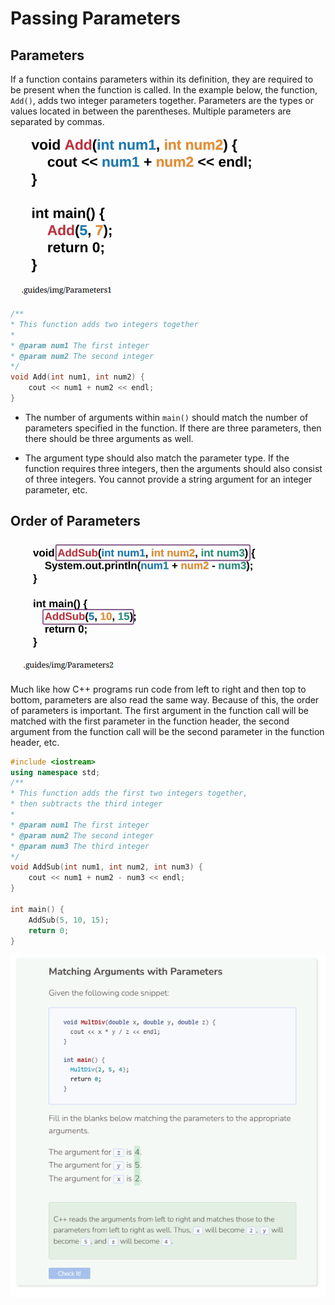 # Passing Parameters
## Parameters
If a function contains parameters within its definition, they are required to be present when the function is called. In the example below, the function,
`Add()`, adds two integer parameters together. Parameters are the types or values located in between the parentheses. Multiple parameters are separated by commas.

![Add](_assets/add.png)

```cpp
/**
* This function adds two integers together
*
* @param num1 The first integer
* @param num2 The second integer
*/
void Add(int num1, int num2) {
    cout << num1 + num2 << endl;
}
```

- The number of arguments within `main()` should match the number of parameters specified in the function. If there are three parameters, then there should be three arguments as well.

- The argument type should also match the parameter type. If the function requires three integers, then the arguments should also consist of three integers. You cannot provide a string argument for an integer parameter, etc.

## Order of Parameters

![Order of Parameters](_assets/order.png)

Much like how C++ programs run code from left to right and then top to bottom, parameters are also read the same way. Because of this, the order of parameters is important. The first argument in the function call will be matched with the first parameter in the function header, the second argument from the function call will be the second parameter in the function header, etc. 

```cpp
#include <iostream>
using namespace std;
/**
* This function adds the first two integers together,
* then subtracts the third integer
*
* @param num1 The first integer
* @param num2 The second integer
* @param num3 The third integer
*/
void AddSub(int num1, int num2, int num3) {
    cout << num1 + num2 - num3 << endl;
}

int main() {
    AddSub(5, 10, 15);
    return 0;
}
```

![Question 1](_assets/Q1.png)


